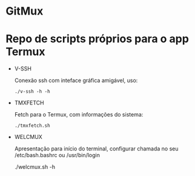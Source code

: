 # GitMux
# Repo de scripts próprios para o app Termux


- V-SSH

  Conexão ssh com inteface gráfica amigável, uso:

      ./v-ssh -h -h


- TMXFETCH

  Fetch para o Termux, com informações do sistema:
  
      ./tmxfetch.sh


- WELCMUX
  
  Apresentação para início do terminal, configurar chamada 
  no seu /etc/bash.bashrc ou /usr/bin/login

     ./welcmux.sh -h


